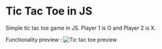 # Tic Tac Toe in JS 

Simple tic tac toe game in JS. Player 1 is O and Player 2 is X.

Functionality preview :
![Tic tac toe preview](https://github.com/sotobakar/library-project/blob/master/library-preview.gif)